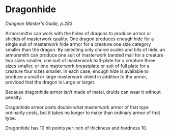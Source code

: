 # Dragonhide

*Dungeon Master's Guide, p.283*

Armorsmiths can work with the hides of dragons to produce armor or shields of masterwork quality. One dragon produces enough hide for a single suit of masterwork hide armor for a creature one size category smaller than the dragon. By selecting only choice scales and bits of hide, an armorsmith can produce one suit of masterwork banded mail for a creature two sizes smaller, one suit of masterwork half-plate for a creature three sizes smaller, or one masterwork breastplate or suit of full plate for a creature four sizes smaller. In each case, enough hide is available to produce a small or large masterwork shield in addition to the armor, provided that the dragon is Large or larger.

Because dragonhide armor isn’t made of metal, druids can wear it without penalty.

Dragonhide armor costs double what masterwork armor of that type ordinarily costs, but it takes no longer to make than ordinary armor of that type.

Dragonhide has 10 hit points per inch of thickness and hardness 10.

